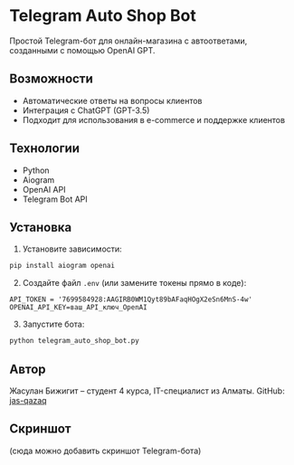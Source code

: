 
# Telegram Auto Shop Bot

Простой Telegram-бот для онлайн-магазина с автоответами, созданными с помощью OpenAI GPT.

## Возможности
- Автоматические ответы на вопросы клиентов
- Интеграция с ChatGPT (GPT-3.5)
- Подходит для использования в e-commerce и поддержке клиентов

## Технологии
- Python
- Aiogram
- OpenAI API
- Telegram Bot API

## Установка
1. Установите зависимости:
```bash
pip install aiogram openai
```

2. Создайте файл `.env` (или замените токены прямо в коде):
```
API_TOKEN = '7699584928:AAGIRB0WM1Qyt89bAFaqHOgX2eSn6MnS-4w'
OPENAI_API_KEY=ваш_API_ключ_OpenAI
```

3. Запустите бота:
```bash
python telegram_auto_shop_bot.py
```

## Автор
Жасулан Бижигит – студент 4 курса, IT-специалист из Алматы.
GitHub: [jas-qazaq](https://github.com/jas-qazaq)

## Скриншот
(сюда можно добавить скриншот Telegram-бота)

